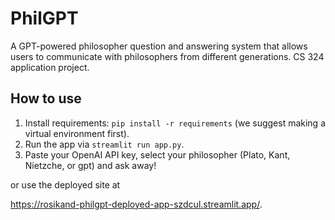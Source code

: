 # PhilGPT 

A GPT-powered philosopher question and answering system that allows users to communicate with philosophers from different generations. CS 324 application project. 

## How to use 

1. Install requirements: `pip install -r requirements` (we suggest making a virtual environment first). 
2. Run the app via `streamlit run app.py`. 
3. Paste your OpenAI API key, select your philosopher (Plato, Kant, Nietzche, or gpt) and ask away! 

or use the deployed site at 

https://rosikand-philgpt-deployed-app-szdcul.streamlit.app/. 
